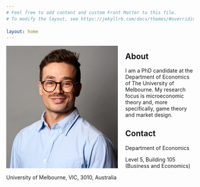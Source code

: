 ```yaml
---
# Feel free to add content and custom Front Matter to this file.
# To modify the layout, see https://jekyllrb.com/docs/themes/#overriding-theme-defaults

layout: home
---
```


<img align="left" src="/docs/assets/images/Headshot2.jpg" alt="Headshot" width="300" style="margin-right: 20px;"/>


## About

I am a PhD candidate at the Department of Economics of The University of Melbourne. My research focus is microeconomic theory and, more specifically, game theory and market design.

## Contact
Department of Economics

Level 5, Building 105 (Business and Economics)

University of Melbourne,  VIC,  3010, Australia
